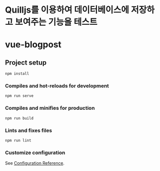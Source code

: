 # Quilljs를 이용하여 데이터베이스에 저장하고 보여주는 기능을 테스트


# vue-blogpost

## Project setup
```
npm install
```

### Compiles and hot-reloads for development
```
npm run serve
```

### Compiles and minifies for production
```
npm run build
```

### Lints and fixes files
```
npm run lint
```

### Customize configuration
See [Configuration Reference](https://cli.vuejs.org/config/).
